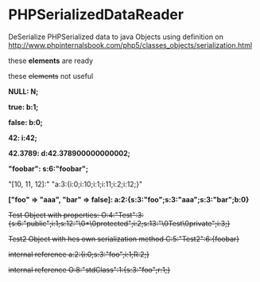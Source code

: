 # PHPSerializedDataReader
DeSerialize PHPSerialized data to java Objects
using definition on http://www.phpinternalsbook.com/php5/classes_objects/serialization.html 

 these **elements** are ready
 
 these ~~elements~~ not useful

**NULL:         N;**

**true:         b:1;**

****false:        b:0;****

**42:           i:42;**

**42.3789:      d:42.378900000000002;**

**"foobar":     s:6:"foobar";**

"[10, 11, 12]:"    "a:3:{i:0;i:10;i:1;i:11;i:2;i:12;}"

**["foo" => "aaa", "bar" => false]:     a:2:{s:3:"foo";s:3:"aaa";s:3:"bar";b:0}**

~~Test Object with properties: O:4:"Test":3:{s:6:"public";i:1;s:12:"\0*\0protected";i:2;s:13:"\0Test\0private";i:3;}~~

~~Test2 Object with hes own serialization method C:5:"Test2":6:{foobar}~~

~~internal reference a:2:{i:0;s:3:"foo";i:1;R:2;}~~

~~internal reference O:8:"stdClass":1:{s:3:"foo";r:1;}~~